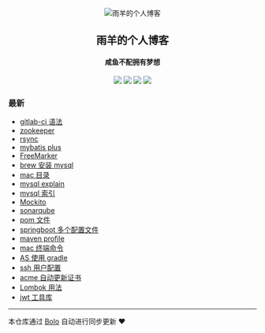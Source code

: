 <p align="center"><img alt="雨羊的个人博客" src="https://b3logfile.com/file/2021/01/4087334-f4f28b3b.png"></p><h2 align="center">
雨羊的个人博客
</h2>

<h4 align="center">咸鱼不配拥有梦想</h4>
<p align="center"><a title="雨羊的个人博客" target="_blank" href="https://github.com/Rainsheep/bolo-blog"><img src="https://img.shields.io/github/last-commit/Rainsheep/bolo-blog.svg?style=flat-square&color=FF9900"></a>
<a title="GitHub repo size in bytes" target="_blank" href="https://github.com/Rainsheep/bolo-blog"><img src="https://img.shields.io/github/repo-size/Rainsheep/bolo-blog.svg?style=flat-square"></a>
<a title="Bolo Version" target="_blank" href="https://github.com/adlered/bolo-solo"><img src="https://img.shields.io/badge/bolo-v2.5 稳定版-f1e05a.svg?style=flat-square&color=blueviolet"></a>
<a title="Hits" target="_blank" href="https://github.com/88250/hits"><img src="https://hits.b3log.org/Rainsheep/bolo-blog.svg"></a></p>

### 最新

* [gitlab-ci 语法](https://www.rainsheep.cn/articles/2022/01/21/1642748834224.html)
* [zookeeper](https://www.rainsheep.cn/articles/2022/01/17/1642351850649.html)
* [rsync](https://www.rainsheep.cn/articles/2022/01/16/1642341661589.html)
* [mybatis plus](https://www.rainsheep.cn/articles/2022/01/16/1642264395147.html)
* [FreeMarker](https://www.rainsheep.cn/articles/2022/01/15/1642217611237.html)
* [brew 安装 mysql](https://www.rainsheep.cn/articles/2022/01/14/1642143946987.html)
* [mac 目录](https://www.rainsheep.cn/articles/2022/01/14/1642139564007.html)
* [mysql explain](https://www.rainsheep.cn/articles/2022/01/13/1642067723134.html)
* [mysql 索引](https://www.rainsheep.cn/articles/2022/01/13/1642066741987.html)
* [Mockito](https://www.rainsheep.cn/articles/2022/01/12/1641958671741.html)
* [sonarqube](https://www.rainsheep.cn/articles/2022/01/09/1641711936805.html)
* [pom 文件](https://www.rainsheep.cn/articles/2021/12/30/1640862588650.html)
* [springboot  多个配置文件](https://www.rainsheep.cn/articles/2021/12/30/1640862154579.html)
* [maven profile](https://www.rainsheep.cn/articles/2021/12/30/1640861247161.html)
* [mac 终端命令](https://www.rainsheep.cn/articles/2021/12/22/1640145229491.html)
* [AS 使用 gradle](https://www.rainsheep.cn/articles/2021/11/17/1637129928168.html)
* [ssh 用户配置](https://www.rainsheep.cn/articles/2021/11/12/1636717848438.html)
* [acme 自动更新证书](https://www.rainsheep.cn/articles/2021/10/28/1635391790959.html)
* [Lombok 用法](https://www.rainsheep.cn/articles/2021/10/27/1635312194084.html)
* [jwt 工具库](https://www.rainsheep.cn/articles/2021/10/27/1635303701772.html)



---

本仓库通过 [Bolo](https://github.com/adlered/bolo-solo) 自动进行同步更新 ❤️ 